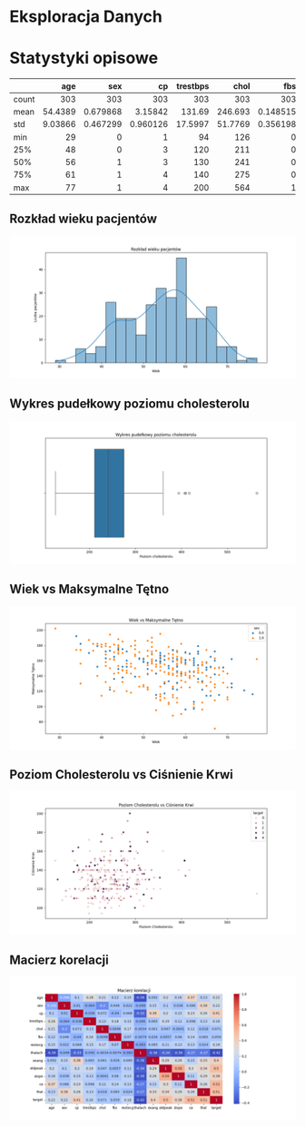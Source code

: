 
Eksploracja Danych
==================

# Statystyki opisowe


|       |       age |        sex |         cp |   trestbps |     chol |        fbs |    restecg |   thalach |      exang |   oldpeak |      slope |         ca |      thal |     target |
|:------|----------:|-----------:|-----------:|-----------:|---------:|-----------:|-----------:|----------:|-----------:|----------:|-----------:|-----------:|----------:|-----------:|
| count | 303       | 303        | 303        |   303      | 303      | 303        | 303        |   303     | 303        | 303       | 303        | 303        | 303       | 303        |
| mean  |  54.4389  |   0.679868 |   3.15842  |   131.69   | 246.693  |   0.148515 |   0.990099 |   149.607 |   0.326733 |   1.0396  |   1.60066  |   0.663366 |   4.72277 |   0.937294 |
| std   |   9.03866 |   0.467299 |   0.960126 |    17.5997 |  51.7769 |   0.356198 |   0.994971 |    22.875 |   0.469794 |   1.16108 |   0.616226 |   0.934375 |   1.93838 |   1.22854  |
| min   |  29       |   0        |   1        |    94      | 126      |   0        |   0        |    71     |   0        |   0       |   1        |   0        |   3       |   0        |
| 25%   |  48       |   0        |   3        |   120      | 211      |   0        |   0        |   133.5   |   0        |   0       |   1        |   0        |   3       |   0        |
| 50%   |  56       |   1        |   3        |   130      | 241      |   0        |   1        |   153     |   0        |   0.8     |   2        |   0        |   3       |   0        |
| 75%   |  61       |   1        |   4        |   140      | 275      |   0        |   2        |   166     |   1        |   1.6     |   2        |   1        |   7       |   2        |
| max   |  77       |   1        |   4        |   200      | 564      |   1        |   2        |   202     |   1        |   6.2     |   3        |   3        |   7       |   4        |
## Rozkład wieku pacjentów


![Rozkład wieku pacjentów](histogram_age.png)
## Wykres pudełkowy poziomu cholesterolu


![Wykres pudełkowy poziomu cholesterolu](boxplot_chol.png)
## Wiek vs Maksymalne Tętno


![Wiek vs Maksymalne Tętno](scatter_age_thalach.png)
## Poziom Cholesterolu vs Ciśnienie Krwi


![Poziom Cholesterolu vs Ciśnienie Krwi](scatter_chol_trestbps.png)
## Macierz korelacji


![Macierz korelacji](correlation_matrix.png)